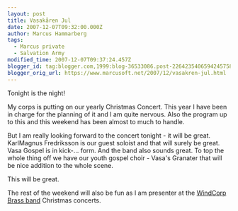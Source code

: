 ```yaml
---
layout: post
title: Vasakåren Jul
date: 2007-12-07T09:32:00.000Z
author: Marcus Hammarberg
tags:
  - Marcus private
  - Salvation Army
modified_time: 2007-12-07T09:37:24.457Z
blogger_id: tag:blogger.com,1999:blog-36533086.post-2264235406594245758
blogger_orig_url: https://www.marcusoft.net/2007/12/vasakren-jul.html
---
```


Tonight is the night!

My corps is putting on our yearly Christmas Concert. This year I have been in charge for the planning of it and I am quite nervous. Also the program up to this and this weekend has been almost to much to handle.

But I am really looking forward to the concert tonight - it will be great. KarlMagnus Fredriksson is our guest soloist and that will surely be great. Vasa Gospel is in kick-... form. And the band also sounds great. To top the whole thing off we have our youth gospel choir - Vasa's Granater that will be nice addition to the whole scene.

This will be great.

The rest of the weekend will also be fun as I am presenter at the [WindCorp Brass band](http://www.windcorpbrassband.se/) Christmas concerts.
